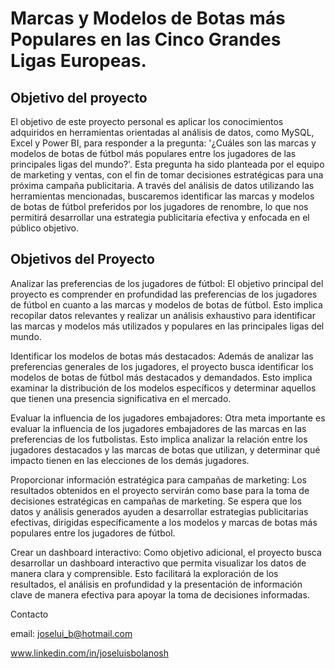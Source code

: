 # Marcas y Modelos de Botas más Populares en las Cinco Grandes Ligas Europeas.

## Objetivo del proyecto  
El objetivo de este proyecto personal es aplicar los conocimientos adquiridos en herramientas orientadas al análisis de datos, como MySQL, Excel y Power BI, para responder a la pregunta: '¿Cuáles son las marcas y modelos de botas de fútbol más populares entre los jugadores de las principales ligas del mundo?'. Esta pregunta ha sido planteada por el equipo de marketing y ventas, con el fin de tomar decisiones estratégicas para una próxima campaña publicitaria. A través del análisis de datos utilizando las herramientas mencionadas, buscaremos identificar las marcas y modelos de botas de fútbol preferidos por los jugadores de renombre, lo que nos permitirá desarrollar una estrategia publicitaria efectiva y enfocada en el público objetivo.


## Objetivos del Proyecto
Analizar las preferencias de los jugadores de fútbol: El objetivo principal del proyecto es comprender en profundidad las preferencias de los jugadores de fútbol en cuanto a las marcas y modelos de botas de fútbol. Esto implica recopilar datos relevantes y realizar un análisis exhaustivo para identificar las marcas y modelos más utilizados y populares en las principales ligas del mundo.

Identificar los modelos de botas más destacados: Además de analizar las preferencias generales de los jugadores, el proyecto busca identificar los modelos de botas de fútbol más destacados y demandados. Esto implica examinar la distribución de los modelos específicos y determinar aquellos que tienen una presencia significativa en el mercado.

Evaluar la influencia de los jugadores embajadores: Otra meta importante es evaluar la influencia de los jugadores embajadores de las marcas en las preferencias de los futbolistas. Esto implica analizar la relación entre los jugadores destacados y las marcas de botas que utilizan, y determinar qué impacto tienen en las elecciones de los demás jugadores.

Proporcionar información estratégica para campañas de marketing: Los resultados obtenidos en el proyecto servirán como base para la toma de decisiones estratégicas en campañas de marketing. Se espera que los datos y análisis generados ayuden a desarrollar estrategias publicitarias efectivas, dirigidas específicamente a los modelos y marcas de botas más populares entre los jugadores de fútbol.

Crear un dashboard interactivo: Como objetivo adicional, el proyecto busca desarrollar un dashboard interactivo que permita visualizar los datos de manera clara y comprensible. Esto facilitará la exploración de los resultados, el análisis en profundidad y la presentación de información clave de manera efectiva para apoyar la toma de decisiones informadas.

Contacto

email: joselui_b@hotmail.com

www.linkedin.com/in/joseluisbolanosh
